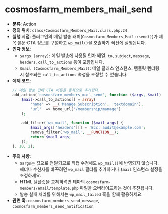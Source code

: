 ﻿# cosmosfarm_members_mail_send

- **분류**: Action
- **정의 위치**: `class/Cosmosfarm_Members_Mail.class.php:24`
- **실행 시점**: 플러그인의 메일 발송 래퍼(`Cosmosfarm_Members_Mail::send()`)가 제목·본문·CTA 정보를 구성하고 `wp_mail()`을 호출하기 직전에 실행됩니다.
- **인자 정보**:
  - `$args (array)`: 메일 발송에 사용될 인자 배열. `to`, `subject`, `message`, `headers`, `call_to_actions` 등이 포함됩니다.
  - `$mail (Cosmosfarm_Members_Mail)`: 메일 클래스 인스턴스. 템플릿 렌더링 시 참조되는 `call_to_actions` 속성을 조정할 수 있습니다.
- **예제 코드**:
  ```php
  // 메일 발송 전에 CTA 버튼을 동적으로 추가한다.
  add_action('cosmosfarm_members_mail_send', function ($args, $mail) {
      $mail->call_to_actions[] = array(
          'name' => __('Manage Subscription', 'textdomain'),
          'url'  => home_url('/membership/manage')
      );

      add_filter('wp_mail', function ($mail_args) {
          $mail_args['headers'][] = 'Bcc: audit@example.com';
          remove_filter('wp_mail', __FUNCTION__);
          return $mail_args;
      });
  }, 10, 2);
  ```
- **주의 사항**:
  - `$args`는 값으로 전달되므로 직접 수정해도 `wp_mail()`에 반영되지 않습니다. 헤더나 수신자를 바꾸려면 `wp_mail` 필터를 추가하거나 `$mail` 인스턴스 설정을 조정하세요.
  - HTML 템플릿을 교체하려면 테마의 `cosmosfarm-members/email/template.php` 파일을 오버라이드하는 것이 추천됩니다.
  - 발송 실패 처리를 위해서는 `wp_mail_failed` 훅을 함께 활용하세요.
- **관련 훅**: `cosmosfarm_members_send_message`, `cosmosfarm_members_send_notification`
